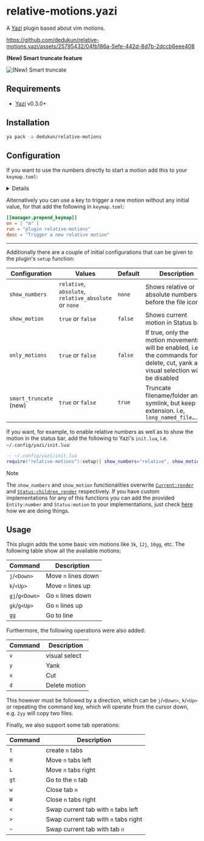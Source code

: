 # relative-motions.yazi

A [Yazi](https://github.com/sxyazi/yazi) plugin based about vim motions.

https://github.com/dedukun/relative-motions.yazi/assets/25795432/04fb186a-5efe-442d-8d7b-2dccb6eee408

**(New) Smart truncate feature**

![(New) Smart truncate](https://i.imgur.com/P8WKB4B.png)

## Requirements

- [Yazi](https://github.com/sxyazi/yazi) v0.3.0+

## Installation

```sh
ya pack -a dedukun/relative-motions
```

## Configuration

If you want to use the numbers directly to start a motion add this to your `keymap.toml`:

<details>

```toml
[[manager.prepend_keymap]]
on = [ "1" ]
run = "plugin relative-motions --args=1"
desc = "Move in relative steps"

[[manager.prepend_keymap]]
on = [ "2" ]
run = "plugin relative-motions --args=2"
desc = "Move in relative steps"

[[manager.prepend_keymap]]
on = [ "3" ]
run = "plugin relative-motions --args=3"
desc = "Move in relative steps"

[[manager.prepend_keymap]]
on = [ "4" ]
run = "plugin relative-motions --args=4"
desc = "Move in relative steps"

[[manager.prepend_keymap]]
on = [ "5" ]
run = "plugin relative-motions --args=5"
desc = "Move in relative steps"

[[manager.prepend_keymap]]
on = [ "6" ]
run = "plugin relative-motions --args=6"
desc = "Move in relative steps"

[[manager.prepend_keymap]]
on = [ "7" ]
run = "plugin relative-motions --args=7"
desc = "Move in relative steps"

[[manager.prepend_keymap]]
on = [ "8" ]
run = "plugin relative-motions --args=8"
desc = "Move in relative steps"

[[manager.prepend_keymap]]
on = [ "9" ]
run = "plugin relative-motions --args=9"
desc = "Move in relative steps"
```

</details>

Alternatively you can use a key to trigger a new motion without any initial value, for that add the following in `keymap.toml`:

```toml
[[manager.prepend_keymap]]
on = [ "m" ]
run = "plugin relative-motions"
desc = "Trigger a new relative motion"
```

---

Additionally there are a couple of initial configurations that can be given to the plugin's `setup` function:

| Configuration          | Values                                                | Default | Description                                                                                                                        |
| ---------------------- | ----------------------------------------------------- | ------- | ---------------------------------------------------------------------------------------------------------------------------------- |
| `show_numbers`         | `relative`, `absolute`, `relative_absolute` or `none` | `none`  | Shows relative or absolute numbers before the file icon                                                                            |
| `show_motion`          | `true` or `false`                                     | `false` | Shows current motion in Status bar                                                                                                 |
| `only_motions`         | `true` or `false`                                     | `false` | If true, only the motion movements will be enabled, i.e., the commands for delete, cut, yank and visual selection will be disabled |
| `smart_truncate` (new) | `true` or `false`                                     | `true`  | Truncate filename/folder and symlink, but keep extension. i.e, `long_named_file….mkv`                                              |

If you want, for example, to enable relative numbers as well as to show the motion in the status bar,
add the following to Yazi's `init.lua`, i.e. `~/.config/yazi/init.lua`:

```lua
-- ~/.config/yazi/init.lua
require("relative-motions"):setup({ show_numbers="relative", show_motion = true })
```

> [!NOTE]
> The `show_numbers` and `show_motion` functionalities overwrite [`Current:render`](https://github.com/sxyazi/yazi/blob/43b5ae0e6cc5c8ee96462651f01d78a0d98077fc/yazi-plugin/preset/components/current.lua#L26)
> and [`Status:children_render`](https://github.com/sxyazi/yazi/blob/43b5ae0e6cc5c8ee96462651f01d78a0d98077fc/yazi-plugin/preset/components/status.lua#L172) respectively.
> If you have custom implementations for any of this functions
> you can add the provided `Entity:number` and `Status:motion` to your implementations, just check [here](https://github.com/dedukun/relative-motions.yazi/blob/main/init.lua#L126) how we are doing things.

## Usage

This plugin adds the some basic vim motions like `3k`, `12j`, `10gg`, etc.
The following table show all the available motions:

| Command        | Description         |
| -------------- | ------------------- |
| `j`/`<Down>`   | Move `n` lines down |
| `k`/`<Up>`     | Move `n` lines up   |
| `gj`/`g<Down>` | Go `n` lines down   |
| `gk`/`g<Up>`   | Go `n` lines up     |
| `gg`           | Go to line          |

Furthermore, the following operations were also added:

| Command | Description   |
| ------- | ------------- |
| `v`     | visual select |
| `y`     | Yank          |
| `x`     | Cut           |
| `d`     | Delete motion |

This however must be followed by a direction, which can be `j`/`<Down>`, `k`/`<Up>` or repeating the command key,
which will operate from the cursor down, e.g. `2yy` will copy two files.

Finally, we also support some tab operations:

| Command | Description                          |
| ------- | ------------------------------------ |
| `t`     | create `n` tabs                      |
| `H`     | Move `n` tabs left                   |
| `L`     | Move `n` tabs right                  |
| `gt`    | Go to the `n` tab                    |
| `w`     | Close tab `n`                        |
| `W`     | Close `n` tabs right                 |
| `<`     | Swap current tab with `n` tabs left  |
| `>`     | Swap current tab with `n` tabs right |
| `~`     | Swap current tab with tab `n`        |
